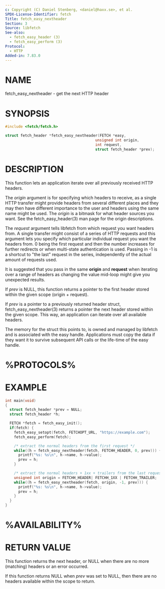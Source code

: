 ```yaml
---
c: Copyright (C) Daniel Stenberg, <daniel@haxx.se>, et al.
SPDX-License-Identifier: fetch
Title: fetch_easy_nextheader
Section: 3
Source: libfetch
See-also:
  - fetch_easy_header (3)
  - fetch_easy_perform (3)
Protocol:
  - HTTP
Added-in: 7.83.0
---
```


# NAME

fetch_easy_nextheader - get the next HTTP header

# SYNOPSIS

~~~c
#include <fetch/fetch.h>

struct fetch_header *fetch_easy_nextheader(FETCH *easy,
                                         unsigned int origin,
                                         int request,
                                         struct fetch_header *prev);
~~~

# DESCRIPTION

This function lets an application iterate over all previously received HTTP
headers.

The *origin* argument is for specifying which headers to receive, as a single
HTTP transfer might provide headers from several different places and they may
then have different importance to the user and headers using the same name
might be used. The *origin* is a bitmask for what header sources you want. See
the fetch_easy_header(3) man page for the origin descriptions.

The *request* argument tells libfetch from which request you want headers
from. A single transfer might consist of a series of HTTP requests and this
argument lets you specify which particular individual request you want the
headers from. 0 being the first request and then the number increases for
further redirects or when multi-state authentication is used. Passing in -1 is
a shortcut to "the last" request in the series, independently of the actual
amount of requests used.

It is suggested that you pass in the same **origin** and **request** when
iterating over a range of headers as changing the value mid-loop might give
you unexpected results.

If *prev* is NULL, this function returns a pointer to the first header stored
within the given scope (origin + request).

If *prev* is a pointer to a previously returned header struct,
fetch_easy_nextheader(3) returns a pointer the next header stored within the
given scope. This way, an application can iterate over all available headers.

The memory for the struct this points to, is owned and managed by libfetch and
is associated with the easy handle. Applications must copy the data if they
want it to survive subsequent API calls or the life-time of the easy handle.

# %PROTOCOLS%

# EXAMPLE

~~~c
int main(void)
{
  struct fetch_header *prev = NULL;
  struct fetch_header *h;

  FETCH *fetch = fetch_easy_init();
  if(fetch) {
    fetch_easy_setopt(fetch, FETCHOPT_URL, "https://example.com");
    fetch_easy_perform(fetch);

    /* extract the normal headers from the first request */
    while((h = fetch_easy_nextheader(fetch, FETCHH_HEADER, 0, prev))) {
      printf("%s: %s\n", h->name, h->value);
      prev = h;
    }

    /* extract the normal headers + 1xx + trailers from the last request */
    unsigned int origin = FETCHH_HEADER| FETCHH_1XX | FETCHH_TRAILER;
    while((h = fetch_easy_nextheader(fetch, origin, -1, prev))) {
      printf("%s: %s\n", h->name, h->value);
      prev = h;
    }
  }
}
~~~

# %AVAILABILITY%

# RETURN VALUE

This function returns the next header, or NULL when there are no more
(matching) headers or an error occurred.

If this function returns NULL when *prev* was set to NULL, then there are no
headers available within the scope to return.
